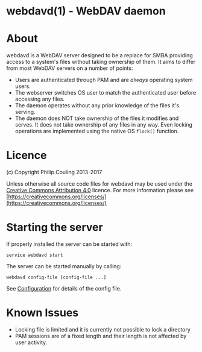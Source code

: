 # webdavd(1) - WebDAV daemon

# About

webdavd is a WebDAV server designed to be a replace for SMBA providing access to a system's files without taking ownership of them.  It aims to differ from most WebDAV servers on a number of points:

 - Users are authenticated through PAM and are *always* operating system users.
 - The webserver switches OS user to match the authenticated user before accessing any files.
 - The daemon operates without any prior knowledge of the files it's serving.  
 - The daemon does NOT take ownership of the files it modifies and serves. It does not take ownership of any files in any way.  Even locking operations are implemented using the native OS `flock()` function.

# Licence

(c) Copyright Philip Couling 2013-2017

Unless otherwise all source code files for webdavd may be used under the [Creative Commons Attribution 4.0](CCBY.md) licence. For more information please see [https://creativecommons.org/licenses/](https://creativecommons.org/licenses/)
#  Starting the server

If properly installed the server can be started with:

	service webdavd start

The server can be started manually by calling:

    webdavd config-file [config-file ...]
    
See [Configuration](Configuration.md) for details of the config file.

# Known Issues

 - Locking file is limited and it is currently not possible to lock a directory
 - PAM sessions are of a fixed length and their length is not affected by user activity.
